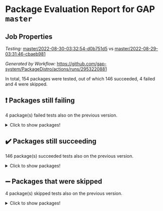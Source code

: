 # Package Evaluation Report for GAP `master`

## Job Properties

*Testing:* [master/2022-08-30-03:32:54-d0b751d5](https://github.com/gap-system/PackageDistro/blob/data/reports/master/2022-08-30-03:32:54-d0b751d5) vs [master/2022-08-29-03:31:46-cbaeb981](https://github.com/gap-system/PackageDistro/blob/data/reports/master/2022-08-29-03:31:46-cbaeb981)

*Generated by Workflow:* https://github.com/gap-system/PackageDistro/actions/runs/2953220881

In total, 154 packages were tested, out of which 146 succeeded, 4 failed and 4 were skipped.

## :exclamation: Packages still failing

4 package(s) failed tests also on the previous version.
<details><summary>Click to show packages!</summary>

- francy 1.2.4 [(failure)](https://github.com/gap-system/PackageDistro/runs/8083910961?check_suite_focus=true)
- packagemanager 1.3 [(failure)](https://github.com/gap-system/PackageDistro/runs/8083914461?check_suite_focus=true)
- recog 1.3.2 [(failure)](https://github.com/gap-system/PackageDistro/runs/8083915172?check_suite_focus=true)
- yangbaxter 0.10.1 [(failure)](https://github.com/gap-system/PackageDistro/runs/8083917550?check_suite_focus=true)
</details>

## :heavy_check_mark: Packages still succeeding

146 package(s) succeeded tests also on the previous version.
<details><summary>Click to show packages!</summary>

- 4ti2interface 2022.08-03 [(success)](https://github.com/gap-system/PackageDistro/runs/8083908394?check_suite_focus=true)
- ace 5.5 [(success)](https://github.com/gap-system/PackageDistro/runs/8083908461?check_suite_focus=true)
- aclib 1.3.2 [(success)](https://github.com/gap-system/PackageDistro/runs/8083908539?check_suite_focus=true)
- agt 0.2 [(success)](https://github.com/gap-system/PackageDistro/runs/8083908586?check_suite_focus=true)
- alnuth 3.2.1 [(success)](https://github.com/gap-system/PackageDistro/runs/8083908626?check_suite_focus=true)
- anupq 3.2.6 [(success)](https://github.com/gap-system/PackageDistro/runs/8083908686?check_suite_focus=true)
- atlasrep 2.1.4 [(success)](https://github.com/gap-system/PackageDistro/runs/8083908771?check_suite_focus=true)
- autodoc 2022.07.10 [(success)](https://github.com/gap-system/PackageDistro/runs/8083908827?check_suite_focus=true)
- automata 1.15 [(success)](https://github.com/gap-system/PackageDistro/runs/8083908888?check_suite_focus=true)
- automgrp 1.3.2 [(success)](https://github.com/gap-system/PackageDistro/runs/8083908945?check_suite_focus=true)
- autpgrp 1.11 [(success)](https://github.com/gap-system/PackageDistro/runs/8083908996?check_suite_focus=true)
- cap 2022.08-05 [(success)](https://github.com/gap-system/PackageDistro/runs/8083909063?check_suite_focus=true)
- caratinterface 2.3.4 [(success)](https://github.com/gap-system/PackageDistro/runs/8083909109?check_suite_focus=true)
- cddinterface 2022.08.11 [(success)](https://github.com/gap-system/PackageDistro/runs/8083909160?check_suite_focus=true)
- circle 1.6.5 [(success)](https://github.com/gap-system/PackageDistro/runs/8083909212?check_suite_focus=true)
- classicpres 1.22 [(success)](https://github.com/gap-system/PackageDistro/runs/8083909266?check_suite_focus=true)
- cohomolo 1.6.10 [(success)](https://github.com/gap-system/PackageDistro/runs/8083909347?check_suite_focus=true)
- congruence 1.2.4 [(success)](https://github.com/gap-system/PackageDistro/runs/8083909416?check_suite_focus=true)
- corelg 1.56 [(success)](https://github.com/gap-system/PackageDistro/runs/8083909463?check_suite_focus=true)
- crime 1.6 [(success)](https://github.com/gap-system/PackageDistro/runs/8083909527?check_suite_focus=true)
- crisp 1.4.5 [(success)](https://github.com/gap-system/PackageDistro/runs/8083909608?check_suite_focus=true)
- crypting 0.10 [(success)](https://github.com/gap-system/PackageDistro/runs/8083909659?check_suite_focus=true)
- cryst 4.1.25 [(success)](https://github.com/gap-system/PackageDistro/runs/8083909716?check_suite_focus=true)
- crystcat 1.1.10 [(success)](https://github.com/gap-system/PackageDistro/runs/8083909761?check_suite_focus=true)
- ctbllib 1.3.4 [(success)](https://github.com/gap-system/PackageDistro/runs/8083909812?check_suite_focus=true)
- cubefree 1.19 [(success)](https://github.com/gap-system/PackageDistro/runs/8083909862?check_suite_focus=true)
- curlinterface 2.2.3 [(success)](https://github.com/gap-system/PackageDistro/runs/8083909923?check_suite_focus=true)
- cvec 2.7.6 [(success)](https://github.com/gap-system/PackageDistro/runs/8083909967?check_suite_focus=true)
- datastructures 0.2.7 [(success)](https://github.com/gap-system/PackageDistro/runs/8083910017?check_suite_focus=true)
- deepthought 1.0.5 [(success)](https://github.com/gap-system/PackageDistro/runs/8083910062?check_suite_focus=true)
- design 1.7 [(success)](https://github.com/gap-system/PackageDistro/runs/8083910123?check_suite_focus=true)
- difsets 2.3.1 [(success)](https://github.com/gap-system/PackageDistro/runs/8083910171?check_suite_focus=true)
- digraphs 1.5.3 [(success)](https://github.com/gap-system/PackageDistro/runs/8083910222?check_suite_focus=true)
- edim 1.3.5 [(success)](https://github.com/gap-system/PackageDistro/runs/8083910299?check_suite_focus=true)
- example 4.3.2 [(success)](https://github.com/gap-system/PackageDistro/runs/8083910359?check_suite_focus=true)
- examplesforhomalg 2022.08-02 [(success)](https://github.com/gap-system/PackageDistro/runs/8083910458?check_suite_focus=true)
- factint 1.6.3 [(success)](https://github.com/gap-system/PackageDistro/runs/8083910508?check_suite_focus=true)
- ferret 1.0.8 [(success)](https://github.com/gap-system/PackageDistro/runs/8083910558?check_suite_focus=true)
- fga 1.4.0 [(success)](https://github.com/gap-system/PackageDistro/runs/8083910616?check_suite_focus=true)
- fining 1.5 [(success)](https://github.com/gap-system/PackageDistro/runs/8083910653?check_suite_focus=true)
- float 1.0.3 [(success)](https://github.com/gap-system/PackageDistro/runs/8083910708?check_suite_focus=true)
- format 1.4.3 [(success)](https://github.com/gap-system/PackageDistro/runs/8083910776?check_suite_focus=true)
- forms 1.2.8 [(success)](https://github.com/gap-system/PackageDistro/runs/8083910822?check_suite_focus=true)
- fplsa 1.2.5 [(success)](https://github.com/gap-system/PackageDistro/runs/8083910874?check_suite_focus=true)
- fr 2.4.10 [(success)](https://github.com/gap-system/PackageDistro/runs/8083910917?check_suite_focus=true)
- fwtree 1.3 [(success)](https://github.com/gap-system/PackageDistro/runs/8083911011?check_suite_focus=true)
- gapdoc 1.6.6 [(success)](https://github.com/gap-system/PackageDistro/runs/8083911046?check_suite_focus=true)
- gauss 2022.08-04 [(success)](https://github.com/gap-system/PackageDistro/runs/8083911104?check_suite_focus=true)
- gaussforhomalg 2022.08-02 [(success)](https://github.com/gap-system/PackageDistro/runs/8083911155?check_suite_focus=true)
- gbnp 1.0.5 [(success)](https://github.com/gap-system/PackageDistro/runs/8083911204?check_suite_focus=true)
- generalizedmorphismsforcap 2022.05-01 [(success)](https://github.com/gap-system/PackageDistro/runs/8083911260?check_suite_focus=true)
- genss 1.6.7 [(success)](https://github.com/gap-system/PackageDistro/runs/8083911328?check_suite_focus=true)
- gradedmodules 2022.08-02 [(success)](https://github.com/gap-system/PackageDistro/runs/8083911382?check_suite_focus=true)
- gradedringforhomalg 2022.08-02 [(success)](https://github.com/gap-system/PackageDistro/runs/8083911441?check_suite_focus=true)
- grape 4.8.5 [(success)](https://github.com/gap-system/PackageDistro/runs/8083911493?check_suite_focus=true)
- groupoids 1.71 [(success)](https://github.com/gap-system/PackageDistro/runs/8083911555?check_suite_focus=true)
- grpconst 2.6.2 [(success)](https://github.com/gap-system/PackageDistro/runs/8083911601?check_suite_focus=true)
- guarana 0.96.3 [(success)](https://github.com/gap-system/PackageDistro/runs/8083911679?check_suite_focus=true)
- guava 3.16 [(success)](https://github.com/gap-system/PackageDistro/runs/8083911773?check_suite_focus=true)
- hap 1.47 [(success)](https://github.com/gap-system/PackageDistro/runs/8083911838?check_suite_focus=true)
- hapcryst 0.1.15 [(success)](https://github.com/gap-system/PackageDistro/runs/8083911903?check_suite_focus=true)
- hecke 1.5.3 [(success)](https://github.com/gap-system/PackageDistro/runs/8083911981?check_suite_focus=true)
- help 3.5 [(success)](https://github.com/gap-system/PackageDistro/runs/8083912043?check_suite_focus=true)
- homalg 2022.08-03 [(success)](https://github.com/gap-system/PackageDistro/runs/8083912114?check_suite_focus=true)
- homalgtocas 2022.08-02 [(success)](https://github.com/gap-system/PackageDistro/runs/8083912167?check_suite_focus=true)
- idrel 2.44 [(success)](https://github.com/gap-system/PackageDistro/runs/8083912230?check_suite_focus=true)
- images 1.3.1 [(success)](https://github.com/gap-system/PackageDistro/runs/8083912281?check_suite_focus=true)
- intpic 0.3.0 [(success)](https://github.com/gap-system/PackageDistro/runs/8083912345?check_suite_focus=true)
- io 4.7.2 [(success)](https://github.com/gap-system/PackageDistro/runs/8083912404?check_suite_focus=true)
- io_forhomalg 2022.08-03 [(success)](https://github.com/gap-system/PackageDistro/runs/8083912453?check_suite_focus=true)
- irredsol 1.4.3 [(success)](https://github.com/gap-system/PackageDistro/runs/8083912498?check_suite_focus=true)
- json 2.1.0 [(success)](https://github.com/gap-system/PackageDistro/runs/8083912551?check_suite_focus=true)
- jupyterkernel 1.4.1 [(success)](https://github.com/gap-system/PackageDistro/runs/8083912617?check_suite_focus=true)
- jupyterviz 1.5.6 [(success)](https://github.com/gap-system/PackageDistro/runs/8083912655?check_suite_focus=true)
- kan 1.34 [(success)](https://github.com/gap-system/PackageDistro/runs/8083912708?check_suite_focus=true)
- kbmag 1.5.9 [(success)](https://github.com/gap-system/PackageDistro/runs/8083912794?check_suite_focus=true)
- laguna 3.9.5 [(success)](https://github.com/gap-system/PackageDistro/runs/8083912879?check_suite_focus=true)
- liealgdb 2.2.1 [(success)](https://github.com/gap-system/PackageDistro/runs/8083912955?check_suite_focus=true)
- liepring 2.7 [(success)](https://github.com/gap-system/PackageDistro/runs/8083913025?check_suite_focus=true)
- liering 2.4.2 [(success)](https://github.com/gap-system/PackageDistro/runs/8083913109?check_suite_focus=true)
- linearalgebraforcap 2022.08-03 [(success)](https://github.com/gap-system/PackageDistro/runs/8083913191?check_suite_focus=true)
- localizeringforhomalg 2022.08-02 [(success)](https://github.com/gap-system/PackageDistro/runs/8083913254?check_suite_focus=true)
- loops 3.4.2 [(success)](https://github.com/gap-system/PackageDistro/runs/8083913324?check_suite_focus=true)
- lpres 1.0.3 [(success)](https://github.com/gap-system/PackageDistro/runs/8083913382?check_suite_focus=true)
- majoranaalgebras 1.4 [(success)](https://github.com/gap-system/PackageDistro/runs/8083913451?check_suite_focus=true)
- mapclass 1.4.5 [(success)](https://github.com/gap-system/PackageDistro/runs/8083913516?check_suite_focus=true)
- matgrp 0.70 [(success)](https://github.com/gap-system/PackageDistro/runs/8083913576?check_suite_focus=true)
- matricesforhomalg 2022.08-02 [(success)](https://github.com/gap-system/PackageDistro/runs/8083913647?check_suite_focus=true)
- modisom 2.5.3 [(success)](https://github.com/gap-system/PackageDistro/runs/8083913707?check_suite_focus=true)
- modulepresentationsforcap 2022.08-02 [(success)](https://github.com/gap-system/PackageDistro/runs/8083913781?check_suite_focus=true)
- modules 2022.08-03 [(success)](https://github.com/gap-system/PackageDistro/runs/8083913860?check_suite_focus=true)
- monoidalcategories 2022.08-03 [(success)](https://github.com/gap-system/PackageDistro/runs/8083913939?check_suite_focus=true)
- nconvex 2020.11-04 [(success)](https://github.com/gap-system/PackageDistro/runs/8083914006?check_suite_focus=true)
- nilmat 1.4.2 [(success)](https://github.com/gap-system/PackageDistro/runs/8083914071?check_suite_focus=true)
- nock 1.5 [(success)](https://github.com/gap-system/PackageDistro/runs/8083914140?check_suite_focus=true)
- normalizinterface 1.3.4 [(success)](https://github.com/gap-system/PackageDistro/runs/8083914201?check_suite_focus=true)
- nq 2.5.8 [(success)](https://github.com/gap-system/PackageDistro/runs/8083914259?check_suite_focus=true)
- numericalsgps 1.3.1 [(success)](https://github.com/gap-system/PackageDistro/runs/8083914324?check_suite_focus=true)
- openmath 11.5.1 [(success)](https://github.com/gap-system/PackageDistro/runs/8083914362?check_suite_focus=true)
- orb 4.8.5 [(success)](https://github.com/gap-system/PackageDistro/runs/8083914411?check_suite_focus=true)
- patternclass 2.4.2 [(success)](https://github.com/gap-system/PackageDistro/runs/8083914505?check_suite_focus=true)
- permut 2.0.4 [(success)](https://github.com/gap-system/PackageDistro/runs/8083914543?check_suite_focus=true)
- polenta 1.3.10 [(success)](https://github.com/gap-system/PackageDistro/runs/8083914593?check_suite_focus=true)
- polymaking 0.8.6 [(success)](https://github.com/gap-system/PackageDistro/runs/8083914650?check_suite_focus=true)
- primgrp 3.4.2 [(success)](https://github.com/gap-system/PackageDistro/runs/8083914733?check_suite_focus=true)
- profiling 2.5.0 [(success)](https://github.com/gap-system/PackageDistro/runs/8083914793?check_suite_focus=true)
- qpa 1.34 [(success)](https://github.com/gap-system/PackageDistro/runs/8083914853?check_suite_focus=true)
- quagroup 1.8.3 [(success)](https://github.com/gap-system/PackageDistro/runs/8083914904?check_suite_focus=true)
- radiroot 2.9 [(success)](https://github.com/gap-system/PackageDistro/runs/8083914946?check_suite_focus=true)
- rcwa 4.7.0 [(success)](https://github.com/gap-system/PackageDistro/runs/8083915002?check_suite_focus=true)
- rds 1.8 [(success)](https://github.com/gap-system/PackageDistro/runs/8083915058?check_suite_focus=true)
- repndecomp 1.2.1 [(success)](https://github.com/gap-system/PackageDistro/runs/8083915225?check_suite_focus=true)
- repsn 3.1.0 [(success)](https://github.com/gap-system/PackageDistro/runs/8083915294?check_suite_focus=true)
- resclasses 4.7.3 [(success)](https://github.com/gap-system/PackageDistro/runs/8083915364?check_suite_focus=true)
- ringsforhomalg 2022.08-03 [(success)](https://github.com/gap-system/PackageDistro/runs/8083915431?check_suite_focus=true)
- sco 2022.08-02 [(success)](https://github.com/gap-system/PackageDistro/runs/8083915509?check_suite_focus=true)
- scscp 2.3.1 [(success)](https://github.com/gap-system/PackageDistro/runs/8083915581?check_suite_focus=true)
- semigroups 5.0.2 [(success)](https://github.com/gap-system/PackageDistro/runs/8083915645?check_suite_focus=true)
- sglppow 2.2 [(success)](https://github.com/gap-system/PackageDistro/runs/8083915729?check_suite_focus=true)
- sgpviz 0.999.5 [(success)](https://github.com/gap-system/PackageDistro/runs/8083915802?check_suite_focus=true)
- simpcomp 2.1.14 [(success)](https://github.com/gap-system/PackageDistro/runs/8083915890?check_suite_focus=true)
- singular 2020.12.18 [(success)](https://github.com/gap-system/PackageDistro/runs/8083915958?check_suite_focus=true)
- sla 1.5.3 [(success)](https://github.com/gap-system/PackageDistro/runs/8083916028?check_suite_focus=true)
- smallgrp 1.5 [(success)](https://github.com/gap-system/PackageDistro/runs/8083916089?check_suite_focus=true)
- smallsemi 0.6.13 [(success)](https://github.com/gap-system/PackageDistro/runs/8083916168?check_suite_focus=true)
- sonata 2.9.4 [(success)](https://github.com/gap-system/PackageDistro/runs/8083916249?check_suite_focus=true)
- sophus 1.27 [(success)](https://github.com/gap-system/PackageDistro/runs/8083916333?check_suite_focus=true)
- spinsym 1.5.2 [(success)](https://github.com/gap-system/PackageDistro/runs/8083916409?check_suite_focus=true)
- standardff 0.9.4 [(success)](https://github.com/gap-system/PackageDistro/runs/8083916470?check_suite_focus=true)
- symbcompcc 1.3.2 [(success)](https://github.com/gap-system/PackageDistro/runs/8083916567?check_suite_focus=true)
- thelma 1.3 [(success)](https://github.com/gap-system/PackageDistro/runs/8083916635?check_suite_focus=true)
- tomlib 1.2.9 [(success)](https://github.com/gap-system/PackageDistro/runs/8083916736?check_suite_focus=true)
- toolsforhomalg 2022.08-02 [(success)](https://github.com/gap-system/PackageDistro/runs/8083916820?check_suite_focus=true)
- toric 1.9.5 [(success)](https://github.com/gap-system/PackageDistro/runs/8083916891?check_suite_focus=true)
- toricvarieties 2022.07.13 [(success)](https://github.com/gap-system/PackageDistro/runs/8083916950?check_suite_focus=true)
- transgrp 3.6.3 [(success)](https://github.com/gap-system/PackageDistro/runs/8083917000?check_suite_focus=true)
- ugaly 4.0.3 [(success)](https://github.com/gap-system/PackageDistro/runs/8083917050?check_suite_focus=true)
- unipot 1.5 [(success)](https://github.com/gap-system/PackageDistro/runs/8083917112?check_suite_focus=true)
- unitlib 4.1.0 [(success)](https://github.com/gap-system/PackageDistro/runs/8083917156?check_suite_focus=true)
- utils 0.76 [(success)](https://github.com/gap-system/PackageDistro/runs/8083917202?check_suite_focus=true)
- uuid 0.7 [(success)](https://github.com/gap-system/PackageDistro/runs/8083917261?check_suite_focus=true)
- walrus 0.9991 [(success)](https://github.com/gap-system/PackageDistro/runs/8083917320?check_suite_focus=true)
- wedderga 4.10.2 [(success)](https://github.com/gap-system/PackageDistro/runs/8083917365?check_suite_focus=true)
- xmod 2.88 [(success)](https://github.com/gap-system/PackageDistro/runs/8083917421?check_suite_focus=true)
- xmodalg 1.22 [(success)](https://github.com/gap-system/PackageDistro/runs/8083917486?check_suite_focus=true)
- zeromqinterface 0.14 [(success)](https://github.com/gap-system/PackageDistro/runs/8083917598?check_suite_focus=true)
</details>

## :heavy_minus_sign: Packages that were skipped

4 package(s) skipped tests also on the previous version.
<details><summary>Click to show packages!</summary>

- browse 1.8.14 [(skipped)](https://github.com/gap-system/PackageDistro/runs/8083814745?check_suite_focus=true)
- itc 1.5.1 [(skipped)](https://github.com/gap-system/PackageDistro/runs/8083814745?check_suite_focus=true)
- polycyclic 2.16 [(skipped)](https://github.com/gap-system/PackageDistro/runs/8083814745?check_suite_focus=true)
- xgap 4.31 [(skipped)](https://github.com/gap-system/PackageDistro/runs/8083814745?check_suite_focus=true)
</details>

